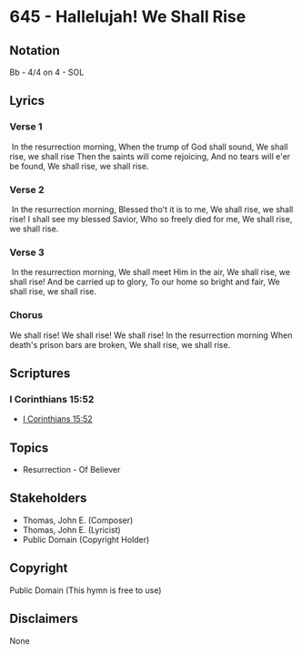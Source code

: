 # 645 - Hallelujah! We Shall Rise

## Notation

Bb - 4/4 on 4 - SOL

## Lyrics

### Verse 1

 In the resurrection morning, When the trump of God shall sound, We shall rise, we shall rise Then the saints will come rejoicing, And no tears will e'er be found, We shall rise, we shall rise.

### Verse 2

 In the resurrection morning, Blessed tho't it is to me, We shall rise, we shall rise!  I shall see my blessed Savior, Who so freely died for me, We shall rise, we shall rise. 

### Verse 3

 In the resurrection morning, We shall meet Him in the air, We shall rise, we shall rise! And be carried up to glory, To our home so bright and fair, We shall rise, we shall rise.

### Chorus

We shall rise! We shall rise! We shall rise! In the resurrection morning When death's prison bars are broken, We shall rise, we shall rise.


## Scriptures

### I Corinthians 15:52

- [I Corinthians 15:52](https://www.biblegateway.com/passage/?search=I%20Corinthians%2015%3A52)


## Topics

- Resurrection - Of Believer

## Stakeholders

- Thomas, John E. (Composer)
- Thomas, John E. (Lyricist)
- Public Domain (Copyright Holder)

## Copyright

Public Domain
(This hymn is free to use)

## Disclaimers

None

